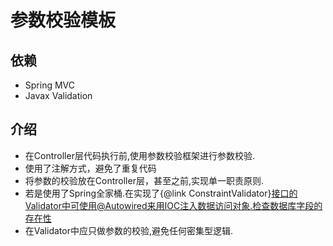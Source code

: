 # 参数校验模板

## 依赖
- Spring MVC
- Javax Validation

## 介绍
- 在Controller层代码执行前,使用参数校验框架进行参数校验.
- 使用了注解方式，避免了重复代码
- 将参数的校验放在Controller层，甚至之前,实现单一职责原则.
- 若是使用了Spring全家桶.在实现了{@link ConstraintValidator}接口的Validator中可使用@Autowired来用IOC注入数据访问对象.检查数据库字段的存在性
- 在Validator中应只做参数的校验,避免任何密集型逻辑.